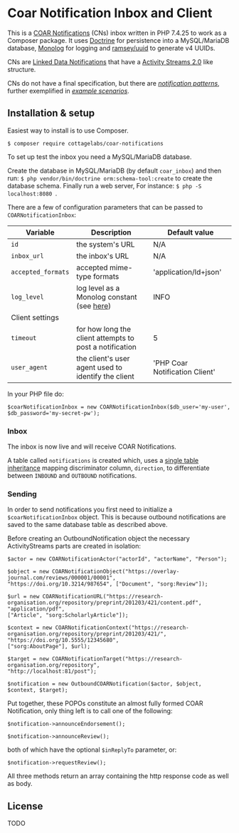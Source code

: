 # Coar Notification Inbox and Client

This is a [COAR Notifications](https://notify.coar-repositories.org/) (CNs) inbox written in PHP 7.4.25
to work as a Composer package. It uses [Doctrine](https://www.doctrine-project.org/) for persistence
into a MySQL/MariaDB database, [Monolog](https://github.com/Seldaek/monolog) for logging and
[ramsey/uuid](https://github.com/ramsey/uuid) to generate v4 UUIDs.

CNs are [Linked Data Notifications](https://www.w3.org/TR/2017/REC-ldn-20170502/) that
have a [Activity Streams 2.0](https://www.w3.org/TR/activitystreams-core/) like structure.

CNs do not have a final specification, but there are 
[_notification patterns_](https://notify.coar-repositories.org/patterns/), further exemplified in
[_example scenarios_](https://notify.coar-repositories.org/scenarios/).

## Installation & setup
Easiest way to install is to use Composer.

`$ composer require cottagelabs/coar-notifications`

To set up test the inbox you need a MySQL/MariaDB database.

Create the database in MySQL/MariaDB (by default `coar_inbox`) and then run: `$ php vendor/bin/doctrine orm:schema-tool:create` to create the database schema.
Finally run a web server, For instance: `$ php -S localhost:8080 `.

There are a few of configuration parameters that can be passed to `COARNotificationInbox`:

| Variable           | Description  | Default value    |
| -----              |    ----      |             --- |
| `id`               | the system's URL        | N/A      |
| `inbox_url`        | the inbox's URL         | N/A         |
| `accepted_formats` | accepted mime-type formats    |  'application/ld+json'        |
| `log_level`        | log level as a Monolog constant (see [here](https://github.com/Seldaek/monolog/blob/main/doc/01-usage.md]))         | INFO         |
| Client settings |
| `timeout`  | for how long the client attempts to post a notification         | 5         |
| `user_agent`       | the client's user agent used to identify the client         | 'PHP Coar Notification Client'        |

In your PHP file do:

``$coarNotificationInbox = new COARNotificationInbox($db_user='my-user', $db_password='my-secret-pw');``

### Inbox
The inbox is now live and will receive COAR Notifications.

A table called `notifications` is created which, uses a 
[single table inheritance](https://www.doctrine-project.org/projects/doctrine-orm/en/2.9/reference/inheritance-mapping.html#single-table-inheritance) mapping
discriminator column, `direction`, to differentiate between `INBOUND` and `OUTBOUND`
notifications.

### Sending
In order to send notifications you first need to initialize a `$coarNotificationInbox` object.
This is because outbound notifications are saved to the same database table as described above.

Before creating an OutboundNotification object the necessary ActivityStreams parts are created in isolation:

```
$actor = new COARNotificationActor("actorId", "actorName", "Person");

$object = new COARNotificationObject("https://overlay-journal.com/reviews/000001/00001",
"https://doi.org/10.3214/987654", ["Document", "sorg:Review"]);

$url = new COARNotificationURL("https://research-organisation.org/repository/preprint/201203/421/content.pdf",
"application/pdf",
["Article", "sorg:ScholarlyArticle"]);

$context = new COARNotificationContext("https://research-organisation.org/repository/preprint/201203/421/",
"https://doi.org/10.5555/12345680",
["sorg:AboutPage"], $url);

$target = new COARNotificationTarget("https://research-organisation.org/repository",
"http://localhost:81/post");

$notification = new OutboundCOARNotification($actor, $object, $context, $target);
```

Put together, these POPOs constitute an almost fully formed COAR Notification, only thing left is to call one of the following:

`$notification->announceEndorsement();`

`$notification->announceReview();`

both of which have the optional `$inReplyTo` parameter, or:

`$notification->requestReview();`

All three methods return an array containing the http response code as well as body.

## License
TODO

